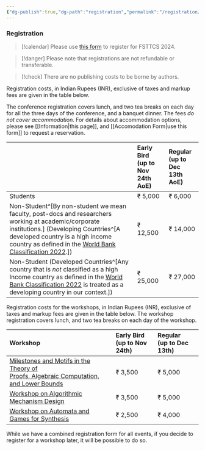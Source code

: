 ```yaml
---
{"dg-publish":true,"dg-path":"registration","permalink":"/registration/"}
---
```


### Registration

> [!calendar]  Please use [this form](https://events.iitgn.ac.in/apply/application_fsttcs.php?eventid=26092024) to register for FSTTCS 2024.

> [!danger] Please note that registrations are not refundable or transferable.

> [!check] There are no publishing costs to be borne by authors.

Registration costs, in Indian Rupees (INR), exclusive of taxes and markup fees are given in the table below. 

The conference registration covers lunch, and two tea breaks on each day for all the three days of the conference, and a banquet dinner. The fees _do not cover accommodation_. For details about accommodation options, please see [[Information\|this page]], and [[Accomodation Form\|use this form]] to request a reservation.

|                                                                                                                                                                                                                                                                                                                                                  | Early Bird <br>(up to Nov 24th AoE) | Regular <br>(up to Dec 13th AoE) |
| :----------------------------------------------------------------------------------------------------------------------------------------------------------------------------------------------------------------------------------------------------------------------------------------------------------------------------------------------- | :---------------------------------- | :------------------------------- |
| Students                                                                                                                                                                                                                                                                                                                                         | ₹ 5,000                             | ₹ 6,000                          |
| Non-Student^[By non-student we mean faculty, post-docs and researchers working at academic/corporate institutions.] (Developing Countries^[A developed country is a high income country as defined in the [World Bank Classification 2022](https://datatopics.worldbank.org/world-development-indicators/the-world-by-income-and-region.html).]) | ₹ 12,500                            | ₹ 14,000                         |
| Non-Student (Developed Countries^[Any country that is _not_ classified as a high Income country as defined in the [World Bank Classification 2022](https://datatopics.worldbank.org/world-development-indicators/the-world-by-income-and-region.html) is treated as a developing country in our context.])                                       | ₹ 25,000                            | ₹ 27,000                         |

Registration costs for the workshops, in Indian Rupees (INR), exclusive of taxes and markup fees are given in the table below. The workshop registration covers lunch, and two tea breaks on each day of the workshop.

| Workshop                                                                                                                      | Early Bird <br>(up to Nov 24th) | Regular <br>(up to Dec 13th) |
| :---------------------------------------------------------------------------------------------------------------------------- | :------------------------------ | :--------------------------- |
| [Milestones and Motifs in the Theory of <br>Proofs, Algebraic Computation, and Lower Bounds](https://mmcomplexity.github.io/) | ₹ 3,500                         | ₹ 5,000                      |
| [Workshop on Algorithmic Mechanism Design](http://www.tcs.tifr.res.in/~amd-24)                                                | ₹ 3,500                         | ₹ 5,000                      |
| [Workshop on Automata and Games for Synthesis](https://sites.google.com/view/fsttcs2024bworkshop/home)                        | ₹ 2,500                         | ₹ 4,000                      |
While we have a combined registration form for all events, if you decide to register for a workshop later, it will be possible to do so. 